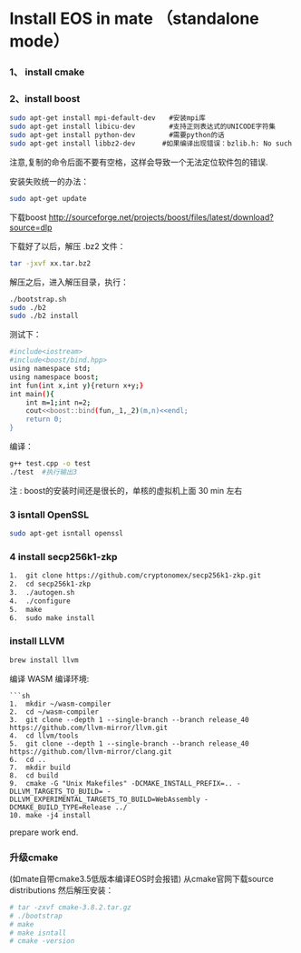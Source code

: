 
# Install EOS in mate （standalone mode）

### 1、 install cmake 
### 2、install boost
```sh
sudo apt-get install mpi-default-dev　　#安装mpi库  
sudo apt-get install libicu-dev　　　　　#支持正则表达式的UNICODE字符集   
sudo apt-get install python-dev　　　　　#需要python的话  
sudo apt-get install libbz2-dev　　　　#如果编译出现错误：bzlib.h: No such file or directory
```
注意,复制的命令后面不要有空格，这样会导致一个无法定位软件包的错误.

安装失败统一的办法：
```sh
sudo apt-get update
```
下载boost
http://sourceforge.net/projects/boost/files/latest/download?source=dlp

下载好了以后，解压 .bz2 文件：
```sh
tar -jxvf xx.tar.bz2
```
解压之后，进入解压目录，执行：
```sh
./bootstrap.sh
sudo ./b2
sudo ./b2 install
```
测试下：
```sh
#include<iostream>
#include<boost/bind.hpp>
using namespace std;
using namespace boost;
int fun(int x,int y){return x+y;}
int main(){
    int m=1;int n=2;
    cout<<boost::bind(fun,_1,_2)(m,n)<<endl;
    return 0;
}
```
编译：
```sh
g++ test.cpp -o test
./test  #执行输出3
```

注 : boost的安装时间还是很长的，单核的虚拟机上面 30 min 左右

### 3 isntall OpenSSL
```sh
sudo apt-get isntall openssl
```
### 4 install secp256k1-zkp
```sh
1.  git	clone https://github.com/cryptonomex/secp256k1-zkp.git	
2.  cd secp256k1-zkp	
3.  ./autogen.sh	
4.  ./configure	
5.  make	
6.  sudo make install
```
### install LLVM
```sh
brew install llvm	
```
编译 WASM 编译环境:
```
```sh
1.  mkdir ~/wasm-compiler
2.  cd ~/wasm-compiler
3.  git clone --depth 1 --single-branch --branch release_40 https://github.com/llvm-mirror/llvm.git
4.  cd llvm/tools
5.  git clone --depth 1 --single-branch --branch release_40 https://github.com/llvm-mirror/clang.git
6.  cd ..
7.  mkdir build	
8.  cd build	
9.  cmake -G "Unix Makefiles" -DCMAKE_INSTALL_PREFIX=.. -DLLVM_TARGETS_TO_BUILD= -DLLVM_EXPERIMENTAL_TARGETS_TO_BUILD=WebAssembly -DCMAKE_BUILD_TYPE=Release ../	
10. make -j4 install
```
prepare work end.
### 升级cmake
(如mate自带cmake3.5低版本编译EOS时会报错)
从cmake官网下载source distributions
然后解压安装：
```sh
# tar -zxvf cmake-3.8.2.tar.gz
# ./bootstrap
# make
# make isntall
# cmake -version
```


